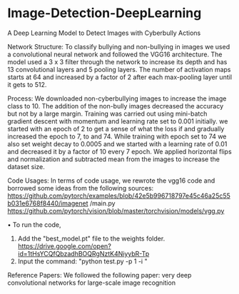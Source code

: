 # Image-Detection-DeepLearning
A Deep Learning Model to Detect Images with Cyberbully Actions

Network Structure:
To classify bullying and non-bullying in images we used a convolutional neural network and followed the VGG16 architecture. The model used a 3 x 3 filter through the network to increase its depth and has 13 convolutional layers and 5 pooling layers. The number of activation maps starts at 64 and increased by a factor of 2 after each max-pooling layer until it gets to 512.

Process:
We downloaded non-cyberbullying images to increase the image class to 10. The addition of the non-bully images decreased the accuracy but not by a large margin. Training was carried out using mini-batch gradient descent with momentum and learning rate set to 0.001 initially. we started with an epoch of 2 to get a sense of what the loss if and gradually increased the epoch to 7, to and 74. While training with epoch set to 74 we also set weight decay to 0.0005 and we started with a learning rate of 0.01 and decreased it by a factor of 10 every 7 epoch.
We applied horizontal flips and normalization and subtracted mean from the images to increase the dataset size.

Code Usages:
In terms of code usage, we rewrote the vgg16 code and borrowed some ideas from the following sources:
https://github.com/pytorch/examples/blob/42e5b996718797e45c46a25c55b031e6768f8440/imagenet /main.py
https://github.com/pytorch/vision/blob/master/torchvision/models/vgg.py

• To run the code,
1. Add the "best_model.pt" file to the weights folder.
  https://drive.google.com/open?id=1tHsYCQfQbzadhBOQRgNztK4NiyybR-Tp 
2. Input the command: "python test.py -p 1 -i <imagename>"

Reference Papers:
We followed the following paper: very deep convolutional networks for large-scale image recognition
